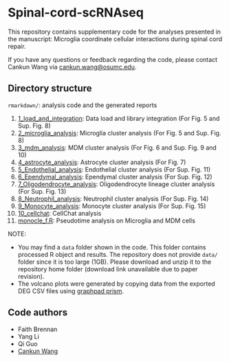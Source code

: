 # Spinal-cord-scRNAseq

This repository contains supplementary code for the analyses presented in the manuscript: Microglia coordinate cellular interactions during spinal cord repair.

If you have any questions or feedback regarding the code, please contact Cankun Wang via <cankun.wang@osumc.edu>.

## Directory structure

`rmarkdown/`: analysis code and the generated reports
  1. [1_load_and_integration](https://htmlpreview.github.io/?https://github.com/OSU-BMBL/Spinal-cord-scRNAseq/blob/master/rmarkdown/1_load_and_integration.html): Data load and library integration (For Fig. 5 and Sup. Fig. 8)
  2. [2_microglia_analysis](http://htmlpreview.github.io/?https://github.com/OSU-BMBL/Spinal-cord-scRNAseq/blob/master/rmarkdown/2_microglia_analysis.html): Microglia cluster analysis (For Fig. 5 and Sup. Fig. 8)
  3. [3_mdm_analysis](http://htmlpreview.github.io/?https://github.com/OSU-BMBL/Spinal-cord-scRNAseq/blob/master/rmarkdown/3_mdm_analysis.html): MDM cluster analysis (For Fig. 6 and Sup. Fig. 9 and 10)
  4. [4_astrocyte_analysis](http://htmlpreview.github.io/?https://github.com/OSU-BMBL/Spinal-cord-scRNAseq/blob/master/rmarkdown/4_astrocyte_analysis.html): Astrocyte cluster analysis (For Fig. 7)
  5. [5_Endothelial_analysis](http://htmlpreview.github.io/?https://github.com/OSU-BMBL/Spinal-cord-scRNAseq/blob/master/rmarkdown/5_Endothelial_analysis.html): Endothelial cluster analysis (For Sup. Fig. 11)
  6. [6_Ependymal_analysis](http://htmlpreview.github.io/?https://github.com/OSU-BMBL/Spinal-cord-scRNAseq/blob/master/rmarkdown/6_Ependymal_analysis.html): Ependymal cluster analysis (For Sup. Fig. 12)
  7. [7_Oligodendrocyte_analysis](http://htmlpreview.github.io/?https://github.com/OSU-BMBL/Spinal-cord-scRNAseq/blob/master/rmarkdown/7_Oligodendrocyte_analysis.html): Oligodendrocyte lineage cluster analysis (For Sup. Fig. 13)
  8. [8_Neutrophil_analysis](http://htmlpreview.github.io/?https://github.com/OSU-BMBL/Spinal-cord-scRNAseq/blob/master/rmarkdown/8_Neutrophil_analysis.html): Neutrophil cluster analysis (For Sup. Fig. 14)
  9. [9_Monocyte_analysis](http://htmlpreview.github.io/?https://github.com/OSU-BMBL/Spinal-cord-scRNAseq/blob/master/rmarkdown/9_Monocyte_analysis.html): Monocyte cluster analysis (For Sup. Fig. 15)
  10. [10_cellchat](http://htmlpreview.github.io/?https://github.com/OSU-BMBL/Spinal-cord-scRNAseq/blob/master/rmarkdown/10_cellchat.html): CellChat analysis
  11. [monocle_f.R](https://github.com/OSU-BMBL/Spinal-cord-scRNAseq/blob/master/rmarkdown/monocle3_f.R): Pseudotime analysis on Microglia and MDM cells

NOTE: 
- You may find a `data` folder shown in the code. This folder contains processed R object and results. The repository does not provide `data/` folder since it is too large (1GB). Please download and unzip it to the repository home folder (download link unavailable due to paper revision).
- The volcano plots were generated by copying data from the exported DEG CSV files using [graphpad prism](https://www.graphpad.com/).

## Code authors

- Faith Brennan
- Yang Li
- Qi Guo
- [Cankun Wang](https://github.com/Wang-Cankun)
